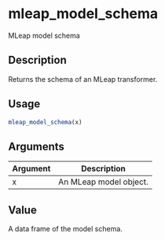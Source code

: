 # mleap_model_schema


MLeap model schema




## Description

Returns the schema of an MLeap transformer.





## Usage
```r
mleap_model_schema(x)
```




## Arguments


Argument      |Description
------------- |----------------
x | An MLeap model object.





## Value

A data frame of the model schema.





